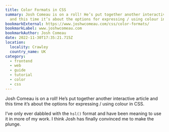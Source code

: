 ```yaml
---
title: Color Formats in CSS
summary: Josh Comeau is on a roll! He’s put together another interactive article
  and this time it’s about the options for expressing / using colour in CSS.
bookmarkExternal: https://www.joshwcomeau.com/css/color-formats/
bookmarkLabel: www.joshwcomeau.com
bookmarkAuthor: Josh Comeau
date: 2022-11-30T17:35:21.715Z
location:
  locality: Crawley
  country_name: UK
category:
  - frontend
  - web
  - guide
  - tutorial
  - color
  - css
---
```

Josh Comeau is on a roll! He’s put together another interactive article and this time it’s about the options for expressing / using colour in CSS.

I’ve only ever dabbled with the `hsl()` format and have been meaning to use it in more of my work. I think Josh has finally convinced me to make the plunge.

